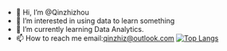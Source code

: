 - 👋 Hi, I’m @Qinzhizhou
- 👀 I’m interested in using data to learn something
- 🌱 I’m currently learning Data Analytics.
- 📫 How to reach me email:qinzhiz@outlook.com
[![Top Langs](https://github-readme-stats.vercel.app/api/top-langs/?username=Qinzhizhou&layout=compact)](https://github.com/anuraghazra/github-readme-stats)

